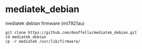 # mediatek_debian
mediatek debian firmware (mt7921au)



    git clone https://github.com/deaffella/mediatek_debian.git
    cd mediatek_debian
    cp -r mediatek /usr/lib/firmware/
